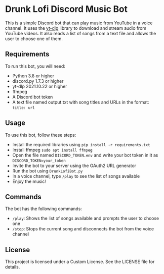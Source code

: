 # Drunk Lofi Discord Music Bot

This is a simple Discord bot that can play music from YouTube in a voice channel. It uses the [yt-dlp](https://github.com/yt-dlp/yt-dlp) library to download and stream audio from YouTube videos. It also reads a list of songs from a text file and allows the user to choose one of them.

## Requirements

To run this bot, you will need:

- Python 3.8 or higher
- discord.py 1.7.3 or higher
- yt-dlp 2021.10.22 or higher
- ffmpeg
- A Discord bot token
- A text file named output.txt with song titles and URLs in the format: `title: url`

## Usage

To use this bot, follow these steps:

- Install the required libraries using `pip install -r requirements.txt`
- Install ffmpeg `sudo apt install ffmpeg`
- Open the file named `DISCORD_TOKEN.env` and write your bot token in it as `DISCORD_TOKEN=your_token`
- Invite the bot to your server using the OAuth2 URL generator
- Run the bot using `DrunkLofiBot.py`
- In a voice channel, type `/play` to see the list of songs available
- Enjoy the music!

## Commands

The bot has the following commands:

- `/play`: Shows the list of songs available and prompts the user to choose one
- `/stop`: Stops the current song and disconnects the bot from the voice channel

## License

This project is licensed under a Custom License. See the LICENSE file for details.
